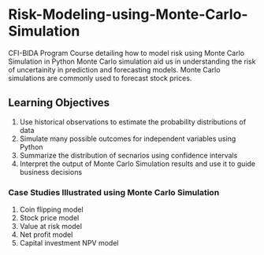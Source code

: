 # Risk-Modeling-using-Monte-Carlo-Simulation
CFI-BIDA Program Course detailing how to model risk using Monte Carlo Simulation in Python
Monte Carlo simulation aid us in understanding the risk of uncertainity in prediction and forecasting models. Monte Carlo simulations are commonly used to forecast stock prices.


## Learning Objectives
1. Use historical observations to estimate the probability distributions of data
2. Simulate many possible outcomes for independent variables using Python
3. Summarize the distribution of secnarios using confidence intervals
4. Interpret the output of Monte Carlo Simulation results and use it to guide business decisions

### Case Studies Illustrated using Monte Carlo Simulation
1. Coin flipping model
2. Stock price model
3. Value at risk model
4. Net profit model
5. Capital investment NPV model

